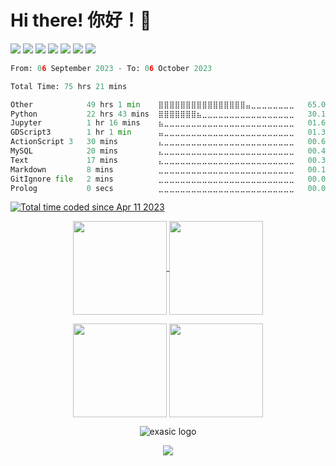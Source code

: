 # Hi there! 你好！👋

<p>
  <a href="https://www.linkedin.com/in/ted-tongwu/"><img src="https://img.shields.io/badge/LinkedIn-0077B5?style=for-the-badge&logo=linkedin&logoColor=white"/></a>
  <a href="https://leetcode.com/TedWoo/"><img src="https://img.shields.io/badge/-LeetCode-FFA116?style=for-the-badge&logo=LeetCode&logoColor=black"/></a>
  <a href="https://steamcommunity.com/id/TedWu/"><img src="https://img.shields.io/badge/Steam-000000?style=for-the-badge&logo=steam&logoColor=white"/></a>
  <a href=""><img src="https://img.shields.io/badge/Ubuntu-E95420?style=for-the-badge&logo=ubuntu&logoColor=white"/></a>
  <a href=""><img src="https://img.shields.io/badge/Hetzner-D50C2D?style=for-the-badge&logo=hetzner&logoColor=white"/></a>
  <a href=""><img src="https://img.shields.io/badge/PyTorch-EE4C2C?style=for-the-badge&logo=pytorch&logoColor=white"/></a>
  <a href=""><img src="https://img.shields.io/badge/TensorFlow-FF6F00?style=for-the-badge&logo=tensorflow&logoColor=white"/></a>
</p>


<!--START_SECTION:waka-->

```python
From: 06 September 2023 - To: 06 October 2023

Total Time: 75 hrs 21 mins

Other            49 hrs 1 min    ⣿⣿⣿⣿⣿⣿⣿⣿⣿⣿⣿⣿⣿⣿⣿⣿⣤⣀⣀⣀⣀⣀⣀⣀⣀   65.06 %
Python           22 hrs 43 mins  ⣿⣿⣿⣿⣿⣿⣿⣦⣀⣀⣀⣀⣀⣀⣀⣀⣀⣀⣀⣀⣀⣀⣀⣀⣀   30.16 %
Jupyter          1 hr 16 mins    ⣦⣀⣀⣀⣀⣀⣀⣀⣀⣀⣀⣀⣀⣀⣀⣀⣀⣀⣀⣀⣀⣀⣀⣀⣀   01.68 %
GDScript3        1 hr 1 min      ⣤⣀⣀⣀⣀⣀⣀⣀⣀⣀⣀⣀⣀⣀⣀⣀⣀⣀⣀⣀⣀⣀⣀⣀⣀   01.37 %
ActionScript 3   30 mins         ⣄⣀⣀⣀⣀⣀⣀⣀⣀⣀⣀⣀⣀⣀⣀⣀⣀⣀⣀⣀⣀⣀⣀⣀⣀   00.67 %
MySQL            20 mins         ⣄⣀⣀⣀⣀⣀⣀⣀⣀⣀⣀⣀⣀⣀⣀⣀⣀⣀⣀⣀⣀⣀⣀⣀⣀   00.45 %
Text             17 mins         ⣄⣀⣀⣀⣀⣀⣀⣀⣀⣀⣀⣀⣀⣀⣀⣀⣀⣀⣀⣀⣀⣀⣀⣀⣀   00.38 %
Markdown         8 mins          ⣀⣀⣀⣀⣀⣀⣀⣀⣀⣀⣀⣀⣀⣀⣀⣀⣀⣀⣀⣀⣀⣀⣀⣀⣀   00.18 %
GitIgnore file   2 mins          ⣀⣀⣀⣀⣀⣀⣀⣀⣀⣀⣀⣀⣀⣀⣀⣀⣀⣀⣀⣀⣀⣀⣀⣀⣀   00.04 %
Prolog           0 secs          ⣀⣀⣀⣀⣀⣀⣀⣀⣀⣀⣀⣀⣀⣀⣀⣀⣀⣀⣀⣀⣀⣀⣀⣀⣀   00.00 %
```

<!--END_SECTION:waka-->
<p>
  <a href="https://wakatime.com/@4e43b44f-429e-4c01-b2e3-4e932baefd36"><img src="https://wakatime.com/badge/user/4e43b44f-429e-4c01-b2e3-4e932baefd36.svg" alt="Total time coded since Apr 11 2023" /></a>
</p>

<p align="center">
  <a href="https://github.com/TongWu">
    <img align="center"
         height="150em"
         src="https://github-readme-stats.vercel.app/api?username=TongWu&show_icons=true&include_all_commits=true&count_private=true&theme=apprentice&hide_border=true&bg_color=0D1117&hide=prs,issues&hide_rank=true" />
  </a>
  <a href="https://github.com/TongWu">
    <img align="center"
         height="150em"
         src="https://github-readme-stats.vercel.app/api/top-langs?username=TongWu&show_icons=true&include_all_commits=true&count_private=true&theme=apprentice&hide_border=true&bg_color=0D1117&layout=compact&hide=jupyter%20notebook" />
  </a>
</p>

<p align="center">
    <img align="center"
         height="150em"
         src="https://github-profile-summary-cards.vercel.app/api/cards/profile-details?username=tongwu&theme=github_dark" />
    <img align="center"
         height="150em"
         src="http://github-profile-summary-cards.vercel.app/api/cards/productive-time?username=tongwu&theme=github_dark&utcOffset=8" />
  </a>
</p>
  <!--
  <a href="https://github.com/TongWu">
    <img align="center"
         height="150em"
         src="https://github-readme-stats.vercel.app/api/wakatime?username=TedWu&layout=default&theme=dark&langs_count=10&count_private=true&include_all_commits=true" />
  </a>
-->
<p align="center">
  <img src="https://skillicons.dev/icons?i=c,cpp,python,r,java,mysql,mongodb,postman,arduino,matlab,docker,nginx,googlecloud,linux,raspberrypi&theme=dark" alt="exasic logo" />
</p>
<p align="center">
  <a href="https://github.com/TongWu">
    <img
      align="center"
      src="https://github-profile-trophy.vercel.app/?username=TongWu&theme=onedark&no-frame=true&row=1&&margin-w=20&no-bg=true"/>
  </a>
</a>
</p>


